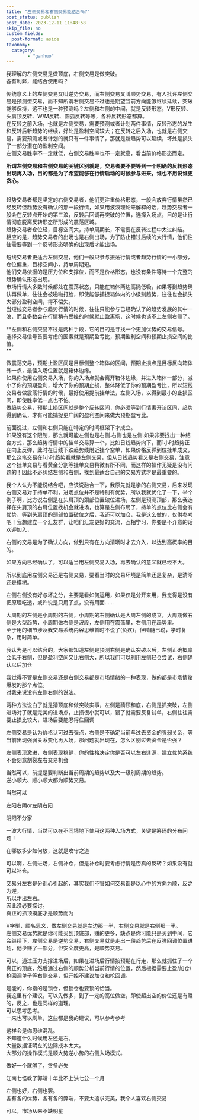 ```yaml
---
title: "左侧交易和右侧交易能结合吗?"
post_status: publish
post_date: 2023-12-11 11:48:58
skip_file: no
custom_fields: 
  post-format: aside
taxonomy:
  category:
        - "ganhuo"
---
```


我理解的左侧交易是做顶底，右侧交易是做突破。  
各有利弊，能结合使用吗？

传统意义上的左侧交易又叫逆势交易，而右侧交易又叫顺势交易，有人批评左侧交易是预测型交易，而不知所谓右侧交易不过也是期望当前方向能够继续延续，突破能够保持，这不也是一种预测吗？左侧和右侧的中间，就是反转形态，V形反转、头肩顶反转、W/M反转、圆弧反转等等，各种反转形态都算。  
​在反转之前入场，也就是左侧交易，需要预测或者计划两件事情，反转形态的发生和反转后新趋势的继续，好处是盈利空间较大；在反转之后入场，也就是右侧交易，需要预测或者计划的就只有一件事情了，那就是新趋势可以延续，坏处是损失了一部分潜在的盈利空间。  
左侧交易胜率不一定就低，右侧交易胜率也不一定就高，看当前价格形态而定。

**所谓左侧交易和右侧交易的关键区别就是，交易者要不要等到一个明确的反转形态出现再入场，目的都是为了希望能够在行情启动的时候参与进来，谁也不用说谁更贪心。  
​**

趋势交易者都是坚定的右侧交易者，他们更注重价格形态，一般会放弃行情虽然已经反转但趋势没有确认的那一段行情，如果用波浪理论来解释的话，趋势交易者一般会在反转点开始的第三浪，反转后回调再突破的位置，选择入场点，目的是让行情彻底脱离反转形态所形成的震荡区域​。  
趋势交易者仓位轻，目标空间大，持单周期长，不需要在反转过程中太过纠结。  
相应的是，趋势交易者的出场也是右侧出场，为了防止错过后续的大行情，他们往往需要等到一个反转形态明确的出现后才能出场。

短线交易者更适合左侧交易，他们一般只参与振荡行情或者趋势行情的一小部分，仓位偏重，目标空间小，持单周期短。  
他们交易依据的是压力位和支撑位，而不是价格形态，也没有条件等待一个完整的趋势确认形态出现。  
市场行情大多数时候都处在震荡状态，只能在箱体两边高抛低吸，如果等到趋势确认再做单，往往会被啪啪打脸，即使能够捕捉箱体内的小级别趋势，往往也会损失大部分盈利空间，得不偿失。  
当短线交易者参与趋势行情的时候，往往只能参与已经确认了的趋势发展的其中一浪，而且多数会在行情稍有受挫的时候就止盈离场，这时候也谈不上左侧右侧了。

**左侧和右侧交易不过是两种手段，它的目的是寻找一个更加优势的交易信号。  
选择交易信号首要考虑的因素就是预期盈亏比，预期盈利空间和预期止损空间的比值。  
**

做震荡交易，预期止盈区间是目标侧整个箱体的区间，预期止损点是目标反向箱体外一点，最佳入场位置就是箱体边缘。  
如果你使用右侧交易入场，你的入场点就会离开箱体边缘，并进入箱体一部分，减小了你的预期盈利，增大了你的预期止损，整体降低了你的预期盈亏比，所以短线交易者做震荡行情的时候，最好使用提前挂单法，左侧入场，以得到最小的止损区间，即使胜率低一点也不怕。  
做趋势交易，预期止损区间就是整个反转区间，你必须等到行情离开该区间，趋势得到确认，才有可能捕捉更广阔的盈利空间来做大预期盈亏比。

前面说过，左侧和右侧只能在特定的时间框架下才成立。  
如果没有这个限制，那么就可能左侧也是右侧.右侧也是左侧.如果非要找出一种结合方式，那么趋势行情中的挂单交易算一个，比如日线趋势向下，而1小时趋势正在向上反弹，此时在日线下跌趋势线附近挂个空单，如果价格反弹到位挂单成交，那么这笔交易在1小时趋势看就是左侧交易，但从日线趋势看又是右侧交易，注意这个挂单交易与看黄金分割等挂单交易稍微有所不同，而这样的操作无疑是没有问题的！因此不必纠结左侧和右侧，找到最适合自己的交易方式才是最重要的。

我个人认为不能说结合吧，应该说融合一下，我原先就是学的右侧交易，后来发现右侧交易对于持单不利，进场点位并不是特别有优势，所以我就优化了一下，举个例子啊，比方说右侧是在头肩顶的颈部位置破位进场，左侧是预测顶部，那么我选择在头肩顶的右肩位置找机会就进场，也算是左侧布局了，持单的点位比右侧会有优势，等到头肩顶的颈部位置破位之后，我还可以加仓，我是这么做的，仅供参考吧！我想建立一个汇友群，让咱们汇友更好的交流，互相学习，你要是不介意的话欢迎加入，

右侧的交易是为了确认方向，做到只有在方向清晰时才去介入，以达到高概率的目的。

如果方向已经确认了，可以适当用左侧交易入场，再去确认的意义就已经不大。

所以到底用左侧交易还是右侧交易，要看当时的交易环境是简单还是复杂，是清晰还是模糊。

左侧右侧没有好与坏之分，主要是看如何运用，如果仅是分开来用，我觉得是没有把原理吃透，或许说是只用了点，没有用面……

大周期的左侧是小周期的右侧，小周期的右侧确认是大周左侧的成立，大周期做右侧是大型趋势，小周期做右侧是波段，左侧用在震荡里，右侧用在趋势里。  
至于用的细节涉及我交易系统内容思维暂时不说了(负疚)，但精髓已说，学时复杂，用时简单。

我认为是可以结合的，大家都知道左侧是预测右侧是确认突破以后，左侧正确概率会低于右侧，但是盈利空间又比右侧大，所以我们可以利用左侧轻仓尝试，右侧确认以后加仓

我觉得不管是左侧交易还是右侧交易都是市场情绪的一种表现，做的都是市场情绪爆发的那个点位。  
对我来说没有左侧右侧的说法。

两种方法说白了就是猜顶底和做突破实事，左侧是猜顶和底，右侧是抓突破，左侧进场对了就是完美的进场点，止损很小就可以，错了就需要反复试单，右侧往往需要止损比较大，进场后要能忍得住回调

左侧交易是认为价格认可过去强点，右侧是不确定当前与过去资金的强弱关系，等当前出现强弱关系变化再入场，那问题就出现在，怎么区别过去资金是否强？

左侧表现激进，右侧表现稳健，你的性格决定你是否可以左右逢源，建立优势系统不会刻意割裂左右交易机会

当然可以，前提是要判断出当前周期的趋势以及大一级别周期的趋势。  
逆小顺大、顺小顺大都为顺势交易。

当然可以

左阳右阴or左阴右阳

阴阳不分家

一波大行情，当然可以在不同境地下使用这两种入场方式，关键是筹码的分布问题！

在哪放多少如何放，这就是攻守之道

可以啊，左侧进场，右侧补仓，但是补仓时要考虑行情是否真的反转？如果没有就可以补仓。

交易分左右是分别心引起的，其实我们不管如何交易都是以心中的方向为顺，反之为逆。  
所以才出左右。  
因此没必要探讨。  
真正的抓顶摸底才是顺势而为

V字型，顾名思义，做左侧交易就是左边那一半，右侧交易就是右侧那一半。  
左侧交易优势就是你可能买到顶底部，赚的更多，缺点是你可能只是买到中间，它会继续下，左侧交易是逆势交易，右侧交易就是走出一段趋势后在反弹回调位置进场，他少赚了一部分，但安全度更高，是顺势交易。

可以，通过压力支撑进场后，如果在进场后行情按预期在行走，那么就抓住了一个真正的顶底，然后通过右侧的顺势分析当前行情的位置，然后根据需要止盈/加仓/抢回调单子等右侧交易，但开始不建议加仓和抢回调。

是能的，你指的是锁仓，但锁仓也要锁的恰当。  
我这里有个建议，可以先做多，到了一定的高位做空，即使超出空的价位还是有赚的，反之，也是同样的道理。  
可以思考思考。  
一来也可以刷单，这些都是我的建议，可以参考参考

这样会是你思维混乱。  
不知道什么时候用左还是右。  
大量数据证明左的边际成本太大。  
大部分的操作模式是顺大势逆小势的右侧入场模式。

做好一个就够了，贪多必失

江南七怪教了郭靖十年比不上洪七公一个月

左侧也好，右侧也罢。  
各有各的优势，各有各的弊端，不要太追求完美，我个人喜欢右侧交易

可以，市场从来不缺明星
